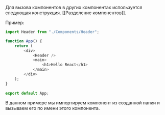 Для вызова компонентов в других компонентах используется следующая конструкция. 
[[Разделение компонентов]].

Пример:
```JavaScript
import Header from "./Components/Header";

function App() {
	return (
		<div>
			<Header />
			<main>
				<h1>Hello React</h1>
			</main>
		</div>
	);
}
  
export default App;
```

В данном примере мы импортируем компонент из созданной папки и вызываем его по имени этого компонента.